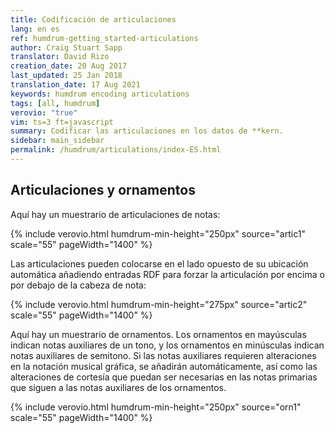 ```yaml
---
title: Codificación de articulaciones
lang: en es
ref: humdrum-getting_started-articulations
author: Craig Stuart Sapp
translator: David Rizo
creation_date: 20 Aug 2017
last_updated: 25 Jan 2018
translation_date: 17 Aug 2021
keywords: humdrum encoding articulations
tags: [all, humdrum]
verovio: "true"
vim: ts=3 ft=javascript
summary: Codificar las articulaciones en los datos de **kern.
sidebar: main_sidebar
permalink: /humdrum/articulations/index-ES.html
---
```


<!--{% include humdrum/articulations.txt %}-->

## Articulaciones y ornamentos ##

Aquí hay un muestrario de articulaciones de notas:

{% include verovio.html
	humdrum-min-height="250px"
	source="artic1"
	scale="55"
	pageWidth="1400"
%}
<script type="application/x-humdrum" id="artic1">
**kern
4ff'
4ff^
4ff`
4ff~
4ff'~
4ff'^
4ff^^
4ff;
=
*-
</script>

Las articulaciones pueden colocarse en el lado opuesto de su ubicación automática añadiendo entradas RDF para forzar la articulación por encima o por debajo de la cabeza de nota:

{% include verovio.html
	humdrum-min-height="275px"
	source="artic2"
	scale="55"
	pageWidth="1400"
%}
<script type="application/x-humdrum" id="artic2">
**kern
4f'>
4ff^<
4f`>
4ff~<
4f'~>
4ff'^<
4f^^>
4ff;<
=
*-
!!!RDF**kern: < = below
!!!RDF**kern: > = above
</script>


Aquí hay un muestrario de ornamentos.  Los ornamentos en mayúsculas indican notas auxiliares de un tono, y los ornamentos en minúsculas indican notas auxiliares de semitono.  Si las notas auxiliares requieren alteraciones en la notación musical gráfica, se añadirán automáticamente, así como las alteraciones de cortesía que puedan ser necesarias en las notas primarias que siguen a las notas auxiliares de los ornamentos. 

{% include verovio.html
	humdrum-min-height="250px"
	source="orn1"
	scale="55"
	pageWidth="1400"
%}
<script type="application/x-humdrum" id="orn1">
**kern
*M4/4
=1
2ct
2dT
=2
2fW
2gw
=
2fm
2gM
==
*-
</script>
